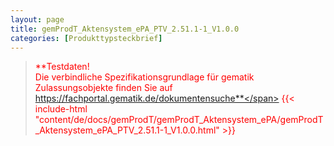 ```yaml
---
layout: page
title: gemProdT_Aktensystem_ePA_PTV_2.51.1-1_V1.0.0
categories: [Produkttypsteckbrief]
---
```

> <span style="color:red">**Testdaten!<br>Die verbindliche Spezifikationsgrundlage für gematik Zulassungsobjekte finden Sie auf https://fachportal.gematik.de/dokumentensuche**</span>
{{< include-html "content/de/docs/gemProdT/gemProdT_Aktensystem_ePA/gemProdT_Aktensystem_ePA_PTV_2.51.1-1_V1.0.0.html" >}}

